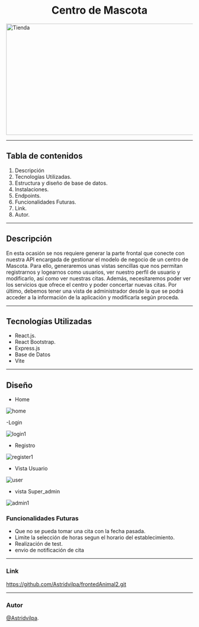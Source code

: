 <h1 align="center"> Centro de Mascota</h1>

<image src="./img/centro.jpg" alt="Tienda" width="600" height="300" align="center" >

***
## Tabla de contenidos

1. Descripción 
2. Tecnologías Utilizadas.
3. Estructura y diseño de base de datos.
4. Instalaciones.
5. Endpoints.
6. Funcionalidades Futuras.
7. Link.
8. Autor.

***
## Descripción
En esta ocasión se nos requiere generar la parte frontal que conecte con nuestra API encargada de gestionar el modelo de negocio de un centro de Mascota. Para ello, generaremos unas vistas sencillas que nos permitan registrarnos y
logearnos como usuarios, ver nuestro perfil de usuario y modificarlo, así como ver
nuestras citas. Además, necesitaremos poder ver los servicios que ofrece el centro
y poder concertar nuevas citas.
Por último, debemos tener una vista de administrador desde la que se podrá
acceder a la información de la aplicación y modificarla según proceda.


***
## Tecnologías Utilizadas

- React.js.
- React Bootstrap.
- Express.js
- Base de Datos
- Vite

***
## Diseño 
- Home 

<image src="./img/home.png" alt="home">

-Login

<image src="./img/login1.png" alt="login1">

- Registro 

<image src="./img/register1.png" alt="register1">

- Vista Usuario

<image src="./img/user.png" alt="user">

- vista Super_admin

<image src="./img/admin1.png" alt="admin1">



 ### Funcionalidades Futuras

 - Que no se pueda tomar una cita con la fecha  pasada.
 - Limite la selección de horas segun el horario del establecimiento.
 - Realización de test.
 - envio de notificación de cita


 ***

 ### Link

https://github.com/Astridvilpa/frontedAnimal2.git


 ****
  
  ###  Autor

 [@Astridvilpa](https://github.com/Astridvilpa).
